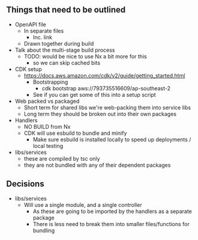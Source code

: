 ## Things that need to be outlined

- OpenAPI file
  - In separate files
    - Inc. link
  - Drawn together during build
- Talk about the multi-stage build process
  - TODO: would be nice to use Nx a bit more for this
    - so we can skip cached bits
- CDK setup
  - https://docs.aws.amazon.com/cdk/v2/guide/getting_started.html
    - Bootstrapping
      - cdk bootstrap aws://793735516609/ap-southeast-2
    - See if you can get some of this into a setup script
- Web packed vs packaged
  - Short term for shared libs we're web-packing them into service libs
  - Long term they should be broken out into their own packages
- Handlers
  - NO BUILD from Nx
  - CDK will use esbuild to bundle and minify
    - Make sure esbuild is installed locally to speed up deployments / local testing
- libs/services
  - these are compiled by tsc only
  - they are not bundled with any of their dependent packages

## Decisions

- libs/services
  - Will use a single module, and a single controller
    - As these are going to be imported by the handlers as a separate package
    - There is less need to break them into smaller files/functions for bundling
